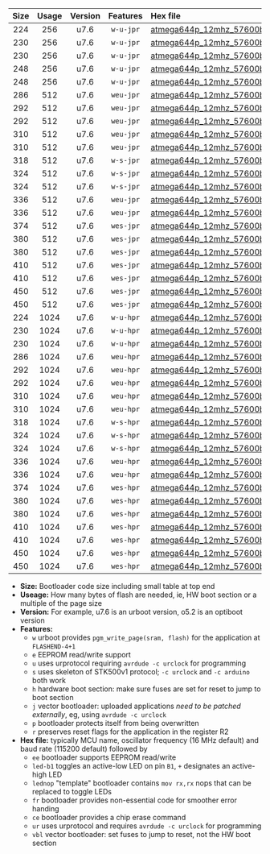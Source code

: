 |Size|Usage|Version|Features|Hex file|
|:-:|:-:|:-:|:-:|:--|
|224|256|u7.6|`w-u-jpr`|[atmega644p_12mhz_57600bps_ur_vbl.hex](https://raw.githubusercontent.com/stefanrueger/urboot/main/atmega644p_12mhz_57600bps_ur_vbl.hex)|
|230|256|u7.6|`w-u-jpr`|[atmega644p_12mhz_57600bps_led+b0_ur_vbl.hex](https://raw.githubusercontent.com/stefanrueger/urboot/main/atmega644p_12mhz_57600bps_led+b0_ur_vbl.hex)|
|230|256|u7.6|`w-u-jpr`|[atmega644p_12mhz_57600bps_lednop_ur_vbl.hex](https://raw.githubusercontent.com/stefanrueger/urboot/main/atmega644p_12mhz_57600bps_lednop_ur_vbl.hex)|
|248|256|u7.6|`w-u-jpr`|[atmega644p_12mhz_57600bps_led+b0_fr_ur_vbl.hex](https://raw.githubusercontent.com/stefanrueger/urboot/main/atmega644p_12mhz_57600bps_led+b0_fr_ur_vbl.hex)|
|248|256|u7.6|`w-u-jpr`|[atmega644p_12mhz_57600bps_lednop_fr_ur_vbl.hex](https://raw.githubusercontent.com/stefanrueger/urboot/main/atmega644p_12mhz_57600bps_lednop_fr_ur_vbl.hex)|
|286|512|u7.6|`weu-jpr`|[atmega644p_12mhz_57600bps_ee_ur_vbl.hex](https://raw.githubusercontent.com/stefanrueger/urboot/main/atmega644p_12mhz_57600bps_ee_ur_vbl.hex)|
|292|512|u7.6|`weu-jpr`|[atmega644p_12mhz_57600bps_ee_led+b0_ur_vbl.hex](https://raw.githubusercontent.com/stefanrueger/urboot/main/atmega644p_12mhz_57600bps_ee_led+b0_ur_vbl.hex)|
|292|512|u7.6|`weu-jpr`|[atmega644p_12mhz_57600bps_ee_lednop_ur_vbl.hex](https://raw.githubusercontent.com/stefanrueger/urboot/main/atmega644p_12mhz_57600bps_ee_lednop_ur_vbl.hex)|
|310|512|u7.6|`weu-jpr`|[atmega644p_12mhz_57600bps_ee_led+b0_fr_ur_vbl.hex](https://raw.githubusercontent.com/stefanrueger/urboot/main/atmega644p_12mhz_57600bps_ee_led+b0_fr_ur_vbl.hex)|
|310|512|u7.6|`weu-jpr`|[atmega644p_12mhz_57600bps_ee_lednop_fr_ur_vbl.hex](https://raw.githubusercontent.com/stefanrueger/urboot/main/atmega644p_12mhz_57600bps_ee_lednop_fr_ur_vbl.hex)|
|318|512|u7.6|`w-s-jpr`|[atmega644p_12mhz_57600bps_vbl.hex](https://raw.githubusercontent.com/stefanrueger/urboot/main/atmega644p_12mhz_57600bps_vbl.hex)|
|324|512|u7.6|`w-s-jpr`|[atmega644p_12mhz_57600bps_led+b0_vbl.hex](https://raw.githubusercontent.com/stefanrueger/urboot/main/atmega644p_12mhz_57600bps_led+b0_vbl.hex)|
|324|512|u7.6|`w-s-jpr`|[atmega644p_12mhz_57600bps_lednop_vbl.hex](https://raw.githubusercontent.com/stefanrueger/urboot/main/atmega644p_12mhz_57600bps_lednop_vbl.hex)|
|336|512|u7.6|`weu-jpr`|[atmega644p_12mhz_57600bps_ee_led+b0_fr_ce_ur_vbl.hex](https://raw.githubusercontent.com/stefanrueger/urboot/main/atmega644p_12mhz_57600bps_ee_led+b0_fr_ce_ur_vbl.hex)|
|336|512|u7.6|`weu-jpr`|[atmega644p_12mhz_57600bps_ee_lednop_fr_ce_ur_vbl.hex](https://raw.githubusercontent.com/stefanrueger/urboot/main/atmega644p_12mhz_57600bps_ee_lednop_fr_ce_ur_vbl.hex)|
|374|512|u7.6|`wes-jpr`|[atmega644p_12mhz_57600bps_ee_vbl.hex](https://raw.githubusercontent.com/stefanrueger/urboot/main/atmega644p_12mhz_57600bps_ee_vbl.hex)|
|380|512|u7.6|`wes-jpr`|[atmega644p_12mhz_57600bps_ee_led+b0_vbl.hex](https://raw.githubusercontent.com/stefanrueger/urboot/main/atmega644p_12mhz_57600bps_ee_led+b0_vbl.hex)|
|380|512|u7.6|`wes-jpr`|[atmega644p_12mhz_57600bps_ee_lednop_vbl.hex](https://raw.githubusercontent.com/stefanrueger/urboot/main/atmega644p_12mhz_57600bps_ee_lednop_vbl.hex)|
|410|512|u7.6|`wes-jpr`|[atmega644p_12mhz_57600bps_ee_led+b0_fr_vbl.hex](https://raw.githubusercontent.com/stefanrueger/urboot/main/atmega644p_12mhz_57600bps_ee_led+b0_fr_vbl.hex)|
|410|512|u7.6|`wes-jpr`|[atmega644p_12mhz_57600bps_ee_lednop_fr_vbl.hex](https://raw.githubusercontent.com/stefanrueger/urboot/main/atmega644p_12mhz_57600bps_ee_lednop_fr_vbl.hex)|
|450|512|u7.6|`wes-jpr`|[atmega644p_12mhz_57600bps_ee_led+b0_fr_ce_vbl.hex](https://raw.githubusercontent.com/stefanrueger/urboot/main/atmega644p_12mhz_57600bps_ee_led+b0_fr_ce_vbl.hex)|
|450|512|u7.6|`wes-jpr`|[atmega644p_12mhz_57600bps_ee_lednop_fr_ce_vbl.hex](https://raw.githubusercontent.com/stefanrueger/urboot/main/atmega644p_12mhz_57600bps_ee_lednop_fr_ce_vbl.hex)|
|224|1024|u7.6|`w-u-hpr`|[atmega644p_12mhz_57600bps_ur.hex](https://raw.githubusercontent.com/stefanrueger/urboot/main/atmega644p_12mhz_57600bps_ur.hex)|
|230|1024|u7.6|`w-u-hpr`|[atmega644p_12mhz_57600bps_led+b0_ur.hex](https://raw.githubusercontent.com/stefanrueger/urboot/main/atmega644p_12mhz_57600bps_led+b0_ur.hex)|
|230|1024|u7.6|`w-u-hpr`|[atmega644p_12mhz_57600bps_lednop_ur.hex](https://raw.githubusercontent.com/stefanrueger/urboot/main/atmega644p_12mhz_57600bps_lednop_ur.hex)|
|286|1024|u7.6|`weu-hpr`|[atmega644p_12mhz_57600bps_ee_ur.hex](https://raw.githubusercontent.com/stefanrueger/urboot/main/atmega644p_12mhz_57600bps_ee_ur.hex)|
|292|1024|u7.6|`weu-hpr`|[atmega644p_12mhz_57600bps_ee_led+b0_ur.hex](https://raw.githubusercontent.com/stefanrueger/urboot/main/atmega644p_12mhz_57600bps_ee_led+b0_ur.hex)|
|292|1024|u7.6|`weu-hpr`|[atmega644p_12mhz_57600bps_ee_lednop_ur.hex](https://raw.githubusercontent.com/stefanrueger/urboot/main/atmega644p_12mhz_57600bps_ee_lednop_ur.hex)|
|310|1024|u7.6|`weu-hpr`|[atmega644p_12mhz_57600bps_ee_led+b0_fr_ur.hex](https://raw.githubusercontent.com/stefanrueger/urboot/main/atmega644p_12mhz_57600bps_ee_led+b0_fr_ur.hex)|
|310|1024|u7.6|`weu-hpr`|[atmega644p_12mhz_57600bps_ee_lednop_fr_ur.hex](https://raw.githubusercontent.com/stefanrueger/urboot/main/atmega644p_12mhz_57600bps_ee_lednop_fr_ur.hex)|
|318|1024|u7.6|`w-s-hpr`|[atmega644p_12mhz_57600bps.hex](https://raw.githubusercontent.com/stefanrueger/urboot/main/atmega644p_12mhz_57600bps.hex)|
|324|1024|u7.6|`w-s-hpr`|[atmega644p_12mhz_57600bps_led+b0.hex](https://raw.githubusercontent.com/stefanrueger/urboot/main/atmega644p_12mhz_57600bps_led+b0.hex)|
|324|1024|u7.6|`w-s-hpr`|[atmega644p_12mhz_57600bps_lednop.hex](https://raw.githubusercontent.com/stefanrueger/urboot/main/atmega644p_12mhz_57600bps_lednop.hex)|
|336|1024|u7.6|`weu-hpr`|[atmega644p_12mhz_57600bps_ee_led+b0_fr_ce_ur.hex](https://raw.githubusercontent.com/stefanrueger/urboot/main/atmega644p_12mhz_57600bps_ee_led+b0_fr_ce_ur.hex)|
|336|1024|u7.6|`weu-hpr`|[atmega644p_12mhz_57600bps_ee_lednop_fr_ce_ur.hex](https://raw.githubusercontent.com/stefanrueger/urboot/main/atmega644p_12mhz_57600bps_ee_lednop_fr_ce_ur.hex)|
|374|1024|u7.6|`wes-hpr`|[atmega644p_12mhz_57600bps_ee.hex](https://raw.githubusercontent.com/stefanrueger/urboot/main/atmega644p_12mhz_57600bps_ee.hex)|
|380|1024|u7.6|`wes-hpr`|[atmega644p_12mhz_57600bps_ee_led+b0.hex](https://raw.githubusercontent.com/stefanrueger/urboot/main/atmega644p_12mhz_57600bps_ee_led+b0.hex)|
|380|1024|u7.6|`wes-hpr`|[atmega644p_12mhz_57600bps_ee_lednop.hex](https://raw.githubusercontent.com/stefanrueger/urboot/main/atmega644p_12mhz_57600bps_ee_lednop.hex)|
|410|1024|u7.6|`wes-hpr`|[atmega644p_12mhz_57600bps_ee_led+b0_fr.hex](https://raw.githubusercontent.com/stefanrueger/urboot/main/atmega644p_12mhz_57600bps_ee_led+b0_fr.hex)|
|410|1024|u7.6|`wes-hpr`|[atmega644p_12mhz_57600bps_ee_lednop_fr.hex](https://raw.githubusercontent.com/stefanrueger/urboot/main/atmega644p_12mhz_57600bps_ee_lednop_fr.hex)|
|450|1024|u7.6|`wes-hpr`|[atmega644p_12mhz_57600bps_ee_led+b0_fr_ce.hex](https://raw.githubusercontent.com/stefanrueger/urboot/main/atmega644p_12mhz_57600bps_ee_led+b0_fr_ce.hex)|
|450|1024|u7.6|`wes-hpr`|[atmega644p_12mhz_57600bps_ee_lednop_fr_ce.hex](https://raw.githubusercontent.com/stefanrueger/urboot/main/atmega644p_12mhz_57600bps_ee_lednop_fr_ce.hex)|

- **Size:** Bootloader code size including small table at top end
- **Useage:** How many bytes of flash are needed, ie, HW boot section or a multiple of the page size
- **Version:** For example, u7.6 is an urboot version, o5.2 is an optiboot version
- **Features:**
  + `w` urboot provides `pgm_write_page(sram, flash)` for the application at `FLASHEND-4+1`
  + `e` EEPROM read/write support
  + `u` uses urprotocol requiring `avrdude -c urclock` for programming
  + `s` uses skeleton of STK500v1 protocol; `-c urclock` and `-c arduino` both work
  + `h` hardware boot section: make sure fuses are set for reset to jump to boot section
  + `j` vector bootloader: uploaded applications *need to be patched externally*, eg, using `avrdude -c urclock`
  + `p` bootloader protects itself from being overwritten
  + `r` preserves reset flags for the application in the register R2
- **Hex file:** typically MCU name, oscillator frequency (16 MHz default) and baud rate (115200 default) followed by
  + `ee` bootloader supports EEPROM read/write
  + `led-b1` toggles an active-low LED on pin `B1`, `+` designates an active-high LED
  + `lednop` "template" bootloader contains `mov rx,rx` nops that can be replaced to toggle LEDs
  + `fr` bootloader provides non-essential code for smoother error handing
  + `ce` bootloader provides a chip erase command
  + `ur` uses urprotocol and requires `avrdude -c urclock` for programming
  + `vbl` vector bootloader: set fuses to jump to reset, not the HW boot section
